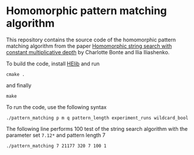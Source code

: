 # Homomorphic pattern matching algorithm

This repository contains the source code of the homomorphic pattern matching algorithm from the paper [Homomorphic string search with constant multiplicative depth](https://eprint.iacr.org/2020/931) by Charlotte Bonte and Ilia Iliashenko.

To build the code, install [HElib](https://github.com/homenc/HElib) and run 

    cmake .

and finally

    make

To run the code, use the following syntax
  
    ./pattern_matching p m q pattern_length experiment_runs wildcard_bool

The following line performs 100 test of the string search algorithm with the parameter set `7.12*` and pattern length 7
  
    ./pattern_matching 7 21177 320 7 100 1
